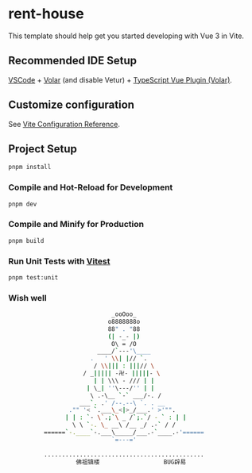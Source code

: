 # rent-house

This template should help get you started developing with Vue 3 in Vite.

## Recommended IDE Setup

[VSCode](https://code.visualstudio.com/) + [Volar](https://marketplace.visualstudio.com/items?itemName=Vue.volar) (and disable Vetur) + [TypeScript Vue Plugin (Volar)](https://marketplace.visualstudio.com/items?itemName=Vue.vscode-typescript-vue-plugin).

## Customize configuration

See [Vite Configuration Reference](https://vitejs.dev/config/).

## Project Setup

```sh
pnpm install
```

### Compile and Hot-Reload for Development

```sh
pnpm dev
```

### Compile and Minify for Production

```sh
pnpm build
```

### Run Unit Tests with [Vitest](https://vitest.dev/)

```sh
pnpm test:unit
```

### Wish well

```sh
                             _ooOoo_
                            o8888888o
                            88" . "88
                            (| -_- |)
                             O\ = /O
                         ____/`---'\____
                       .   ' \\| |// `.
                        / \\||| : |||// \
                     / _||||| -卍- |||||- \
                        | | \\\ - /// | |
                      | \_| ''\---/'' | |
                       \ .-\__ `-` ___/-. /
                    ___`. .' /--.--\ `. . __
                 ."" '< `.___\_<|>_/___.' >'"".
                | | : `- \`.;`\ _ /`;.`/ - ` : | |
                  \ \ `-. \_ __\ /__ _/ .-` / /
          ======`-.____`-.___\_____/___.-`____.-'======
                             `=---='
 
          .............................................
                   佛祖镇楼                  BUG辟易 
 ```
